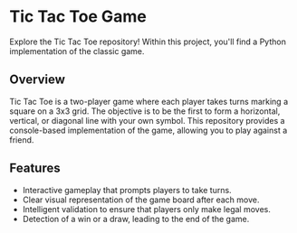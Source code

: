# Tic Tac Toe Game

Explore the Tic Tac Toe repository! Within this project, you'll find a Python implementation of the classic game.

## Overview
Tic Tac Toe is a two-player game where each player takes turns marking a square on a 3x3 grid. The objective is to be the first to form a horizontal, vertical, or diagonal line with your own symbol. This repository provides a console-based implementation of the game, allowing you to play against a friend.

## Features
- Interactive gameplay that prompts players to take turns.
- Clear visual representation of the game board after each move.
- Intelligent validation to ensure that players only make legal moves.
- Detection of a win or a draw, leading to the end of the game.
